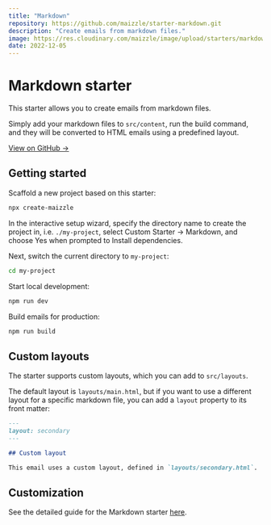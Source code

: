 ```yaml
---
title: "Markdown"
repository: https://github.com/maizzle/starter-markdown.git
description: "Create emails from markdown files."
image: https://res.cloudinary.com/maizzle/image/upload/starters/markdown.jpg
date: 2022-12-05
---
```


# Markdown starter

This starter allows you to create emails from markdown files.

Simply add your markdown files to `src/content`, run the build command, and they will be converted to HTML emails using a predefined layout.

[View on GitHub &rarr;](https://github.com/maizzle/starter-markdown.git)

## Getting started

Scaffold a new project based on this starter:

```sh
npx create-maizzle
```

In the interactive setup wizard, specify the directory name to create the project in, i.e. `./my-project`, select Custom Starter → Markdown, and choose Yes when prompted to Install dependencies.

Next, switch the current directory to `my-project`:

```sh no-copy
cd my-project
```

Start local development:

```sh
npm run dev
```

Build emails for production:

```sh
npm run build
```

## Custom layouts

The starter supports custom layouts, which you can add to `src/layouts`.

The default layout is `layouts/main.html`, but if you want to use a different layout for a specific markdown file, you can add a `layout` property to its front matter:

```md [src/content/example.md]
---
layout: secondary
---

## Custom layout

This email uses a custom layout, defined in `layouts/secondary.html`.
```

## Customization

See the detailed guide for the Markdown starter [here](/guides/markdown-emails/).
